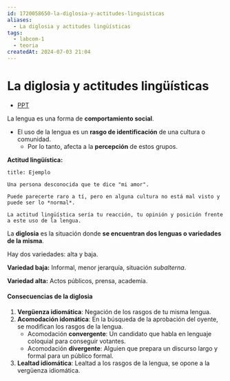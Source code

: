 ```yaml
---
id: 1720058650-la-diglosia-y-actitudes-linguisticas
aliases:
  - La diglosia y actitudes lingüísticas
tags:
  - labcom-1
  - teoria
createdAt: 2024-07-03 21:04
---
```


# La diglosia y actitudes lingüísticas

- [PPT](https://utec.instructure.com/courses/14373/files/2828245)

La lengua es una forma de **comportamiento social**.

- El uso de la lengua es un **rasgo de identificación** de una cultura o comunidad.
  - Por lo tanto, afecta a la **percepción** de estos grupos.

**Actitud lingüística:**

```ad-example
title: Ejemplo

Una persona desconocida que te dice "mi amor".

Puede parecerte raro a tí, pero en alguna cultura no está mal visto y puede ser lo *normal*.

La actitud lingüística sería tu reacción, tu opinión y posición frente a este uso de la lengua.

```

La **diglosia** es la situación donde **se encuentran dos lenguas o variedades de la misma**.

Hay dos variedades: alta y baja.

**Variedad baja:** Informal, menor jerarquía, situación *subalterna*.

**Variedad alta:** Actos públicos, prensa, academia.

#### Consecuencias de la diglosia

1. **Vergüenza idiomática**: Negación de los rasgos de tu misma lengua.
2. **Acomodación idomática**: En la búsqueda de la aprobación del oyente, se modifican los rasgos de la lengua.
   - Acomodación **convergente**: Un candidato que habla en lenguaje coloquial para conseguir votantes.
   - Acomodación **divergente**: Alguien que prepara un discurso largo y formal para un público formal.
3. **Lealtad idiomática**: Lealtad a los rasgos de la lengua, se opone a la vergüenza idiomática.
